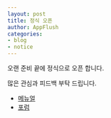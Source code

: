 ```yaml
---
layout: post
title: 정식 오픈
author: AppFlush
categories:
- blog
- notice
---
```


오랜 준비 끝에 정식으로 오픈 합니다.

많은 관심과 피드백 부탁 드립니다.

* [메뉴얼](//appflush.com/docs)
* [포럼](//forum.appflush.com)